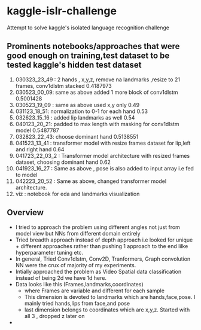 # kaggle-islr-challenge
Attempt to solve kaggle's isolated language recognition challenge 

## Prominents notebooks/approaches that were good enough on training,test dataset to be tested kaggle's hidden test dataset
1. 030323_23_49 : 2 hands , x,y,z, remove na landmarks ,resize to 21 frames, conv1dlstm stacked 0.4187973
2. 030523_00_09: same as above added 1 more block of conv1dlstm 0.5001428
3. 030523_19_09 : same as above used x,y only 0.49
4. 031123_18_51: normalization to 0-1 for each hand 0.53
5. 032623_15_16 : added lip landmarks as well 0.54
6. 040123_20_21: padded to max length with masking for conv1dlstm model 0.5487787
7. 032823_22_43: choose dominant hand 0.5138551
8. 041523_13_41 : transformer model with resize frames dataset for lip,left and right hand 0.64
9. 041723_22_03_2 : Transformer model architecture with resized frames dataset, choosing dominant hand 0.62
10. 041923_16_27 : Same as above , pose is also added to input array i.e fed to model
11. 042223_20_52 : Same as above, changed transformer model architecture.
12. viz : notebook for eda and landmarks visualization

## Overview

- I tried to approach the problem using different angles not just from model view but NNs from different domain entirely
- Tried breadth approach instead of depth approach i.e looked for unique + different approaches rather than pushing 1 approach to the end lilke hyperparameter tuning etc.
- In general, Tried Conv1dlstm, Conv2D, Tranformers, Graph convolution NN were the crux of majority of my experiments.
- Intially approached the problem as Video Spatial data classification instead of being 2d we have 1d here.
- Data looks like this (Frames,landmarks,coordinates) 
	- where Frames are variable and different for each sample
	- This dimension is devoted to landmarks which are hands,face,pose. I mainly tried hands,lips from face,and pose
	- last dimension belongs to coordinates which are x,y,z. Started with all 3 , dropped z later on
- 

